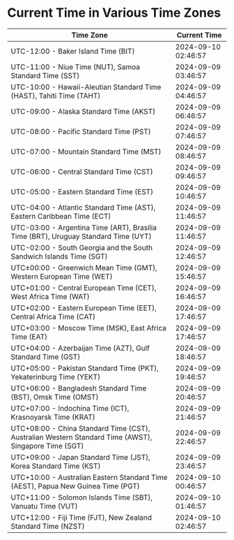 # Current Time in Various Time Zones

| Time Zone | Current Time |
|-----------|--------------|
| UTC-12:00 - Baker Island Time (BIT) | 2024-09-10 02:46:57 |
| UTC-11:00 - Niue Time (NUT), Samoa Standard Time (SST) | 2024-09-09 03:46:57 |
| UTC-10:00 - Hawaii-Aleutian Standard Time (HAST), Tahiti Time (TAHT) | 2024-09-09 04:46:57 |
| UTC-09:00 - Alaska Standard Time (AKST) | 2024-09-09 06:46:57 |
| UTC-08:00 - Pacific Standard Time (PST) | 2024-09-09 07:46:57 |
| UTC-07:00 - Mountain Standard Time (MST) | 2024-09-09 08:46:57 |
| UTC-06:00 - Central Standard Time (CST) | 2024-09-09 09:46:57 |
| UTC-05:00 - Eastern Standard Time (EST) | 2024-09-09 10:46:57 |
| UTC-04:00 - Atlantic Standard Time (AST), Eastern Caribbean Time (ECT) | 2024-09-09 11:46:57 |
| UTC-03:00 - Argentina Time (ART), Brasília Time (BRT), Uruguay Standard Time (UYT) | 2024-09-09 11:46:57 |
| UTC-02:00 - South Georgia and the South Sandwich Islands Time (SGT) | 2024-09-09 12:46:57 |
| UTC±00:00 - Greenwich Mean Time (GMT), Western European Time (WET) | 2024-09-09 15:46:57 |
| UTC+01:00 - Central European Time (CET), West Africa Time (WAT) | 2024-09-09 16:46:57 |
| UTC+02:00 - Eastern European Time (EET), Central Africa Time (CAT) | 2024-09-09 17:46:57 |
| UTC+03:00 - Moscow Time (MSK), East Africa Time (EAT) | 2024-09-09 17:46:57 |
| UTC+04:00 - Azerbaijan Time (AZT), Gulf Standard Time (GST) | 2024-09-09 18:46:57 |
| UTC+05:00 - Pakistan Standard Time (PKT), Yekaterinburg Time (YEKT) | 2024-09-09 19:46:57 |
| UTC+06:00 - Bangladesh Standard Time (BST), Omsk Time (OMST) | 2024-09-09 20:46:57 |
| UTC+07:00 - Indochina Time (ICT), Krasnoyarsk Time (KRAT) | 2024-09-09 21:46:57 |
| UTC+08:00 - China Standard Time (CST), Australian Western Standard Time (AWST), Singapore Time (SGT) | 2024-09-09 22:46:57 |
| UTC+09:00 - Japan Standard Time (JST), Korea Standard Time (KST) | 2024-09-09 23:46:57 |
| UTC+10:00 - Australian Eastern Standard Time (AEST), Papua New Guinea Time (PGT) | 2024-09-10 00:46:57 |
| UTC+11:00 - Solomon Islands Time (SBT), Vanuatu Time (VUT) | 2024-09-10 01:46:57 |
| UTC+12:00 - Fiji Time (FJT), New Zealand Standard Time (NZST) | 2024-09-10 02:46:57 |
